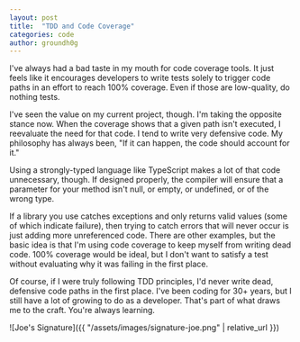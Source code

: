```yaml
---
layout: post
title:  "TDD and Code Coverage"
categories: code
author: groundh0g
---
```


I've always had a bad taste in my mouth for code coverage tools. It just feels like it encourages developers to write tests solely to trigger code paths in an effort to reach 100% coverage. Even if those are low-quality, do nothing tests.

I've seen the value on my current project, though. I'm taking the opposite stance now. When the coverage shows that a given path isn't executed, I reevaluate the need for that code. I tend to write very defensive code. My philosophy has always been, "If it can happen, the code should account for it."

Using a strongly-typed language like TypeScript makes a lot of that code unnecessary, though. If designed properly, the compiler will ensure that a parameter for your method isn't null, or empty, or undefined, or of the wrong type. 

If a library you use catches exceptions and only returns valid values (some of which indicate failure), then trying to catch errors that will never occur is just adding more unreferenced code. There are other examples, but the basic idea is that I'm using code coverage to keep myself from writing dead code. 100% coverage would be ideal, but I don't want to satisfy a test without evaluating why it was failing in the first place.

Of course, if I were truly following TDD principles, I'd never write dead, defensive code paths in the first place. I've been coding for 30+ years, but I still have a lot of growing to do as a developer. That's part of what draws me to the craft. You're always learning.

![Joe's Signature]({{ "/assets/images/signature-joe.png" | relative_url }})
